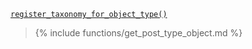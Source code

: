 <p><code><a href="https://developer.wordpress.org/reference/functions/register_taxonomy_for_object_type/">register_taxonomy_for_object_type()</a></code></p>

<blockquote>

{% include functions/get_post_type_object.md %}

</blockquote>
